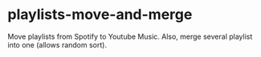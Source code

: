 # playlists-move-and-merge
Move playlists from Spotify to Youtube Music. Also, merge several playlist into one (allows random sort).
